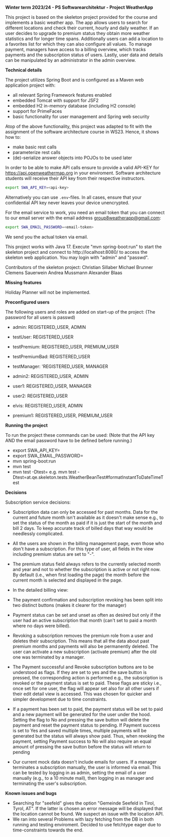 
**Winter term 2023/24 - PS Softwarearchitektur - Project WeatherApp**

This project is based on the skeleton project provided for the course and implements
a basic weather app. The app allows users to search for different locations and 
check their current, hourly and daily weather. If an user decides to upgrade to 
premium status they obtain more weather statistics and for longer time spans. Additionally
users can add a location to a favorites list for which they can also configure all values.
To manage payment, managers have access to a billing overview, which tracks payments and 
the subscription status of users. Lastly, user data and details can be manipulated by 
an administrator in the admin overview.



**Technical details**

The project utilizes Spring Boot and is configured as a Maven web application project with:
 - all relevant Spring Framework features enabled
 - embedded Tomcat with support for JSF2
 - embedded H2 in-memory database (including H2 console)
 - support for PrimeFaces
 - basic functionality for user management and Spring web security

Atop of the above functionality, this project was adapted to fit with the 
assignment of the software architecture course in WS23. Hence, it shows how to: 
- make basic rest calls
- parameterize rest calls
- (de)-serialize answer objects into POJOs to be used later

In order to be able to make API calls ensure to provide a valid API-KEY
for https://api.openweathermap.org in your enviroment. 
Software architecture students will
receive their API key from their respective instructors. 
```bash
export SWA_API_KEY=<api-key>
```
Alternatively you can use `.env`-files. In all cases, ensure that your 
confidential API key never leaves your device unencrypted.

For the email service to work, you need an email token that you can connect to 
our email server with the email address group8weatherapp@gmail.com:

```bash
export SWA_EMAIL_PASSWORD=<email-token>
```
We send you the actual token via email.

This project works with Java 17.
Execute  "mvn spring-boot:run" to start the skeleton project and connect to
http://localhost:8080/ to access the skeleton web application. You may login
with "admin" and "passwd".

Contributors of the skeleton project:
Christian Sillaber
Michael Brunner
Clemens Sauerwein
Andrea Mussmann
Alexander Blaas



**Missing features**

Holiday Planner will not be implemented.



**Preconfigured users**

The following users and roles are added on start-up of the project:
(The password for all users is passwd)

- admin: REGISTERED_USER, ADMIN
- testUser: REGISTERED_USER
- testPremium: REGISTERED_USER, PREMIUM_USER
- testPremiumBad: REGISTERED_USER
- testManager: 'REGISTERED_USER, MANAGER

- admin2: REGISTERED_USER, ADMIN
- user1: REGISTERED_USER, MANAGER
- user2: REGISTERED_USER
- elvis: REGISTERED_USER, ADMIN
- premium1: REGISTERED_USER, PREMIUM_USER



**Running the project**

To run the project these commands can be used:
(Note that the API key AND the email password have to be defined before running.)
- export SWA_API_KEY=<psswd>
- export SWA_EMAIL_PASSWORD=<psswd>
- mvn spring-boot:run
- mvn test
- mvn test -Dtest=<testclass> e.g. mvn test -Dtest=at.qe.skeleton.tests.WeatherBeanTest#formatInstantToDateTimeTest



**Decisions**

Subscription service decisions:

* Subscription data can only be accessed for past months. Data for the current and future month isn't available as it doesn't make sense e.g., to set the status of the month as paid if it is just the start of the month and bill 2 days. To keep accurate track of billed days that way would be needlessly complicated.
* All the users are shown in the billing management page, even those who don't have a subscription. For this type of user, all fields in the view including premium status are set to "-".
* The premium status field always refers to the currently selected month and year and not to whether the subscription is active or not right now. By default (i.e., when first loading the page) the month before the current month is selected and displayed in the page.
* In the detailed billing view:

* The payment confirmation and subscription revoking has been split into two distinct buttons (makes it clearer for the manager)

* Payment status can be set and unset as often as desired but only if the user had an active subscription that month (can't set to paid a month where no days were billed).

* Revoking a subscription removes the premium role from a user and deletes their subscription. This means that all the data about past premium months and payments will also be permanently deleted. The user can activate a new subscription (activate premium) after the old one was terminated by a manager.

* The Payment successful and Revoke subscription buttons are to be understood as flags. If they are set to yes and the save button is pressed, the corresponding action is performed e.g., the subscription is revoked or the payment status is set to paid. These flags are sticky i.e., once set for one user, the flag will appear set also for all other users if their edit detail view is accessed. This was chosen for quicker and simpler development due to time constraints.

* If a payment has been set to paid, the payment status will be set to paid and a new payment will be generated for the user under the hood. Setting the flag to No and pressing the save button will delete the payment and reset the payment status to pending.
If Payment success is set to Yes and saved multiple times, multiple payments will be generated but the status will always show paid. Thus, when revoking the payment, setting Payment success to No will also require an equal amount of pressing the save button before the status will return to pending

* Our current mock data doesn't include emails for users. If a manager terminates a subscription manually, the user is informed via email. This can be tested by logging in as admin, setting the email of a user manually (e.g., to a 10 minute mail), then logging in as manager and terminating the user's subscription.



**Known issues and bugs**

- Searching for "seefeld" gives the option "Gemeinde Seefeld in Tirol, Tyrol, AT". If the latter is chosen an error message will be displayed that the location cannot be found. We suspect an issue with the location API.
- We ran into several Problems with lazy fetching from the DB in both running and testing enviroment. Decided to use fetchtype eager due to time-constraints towards the end.
